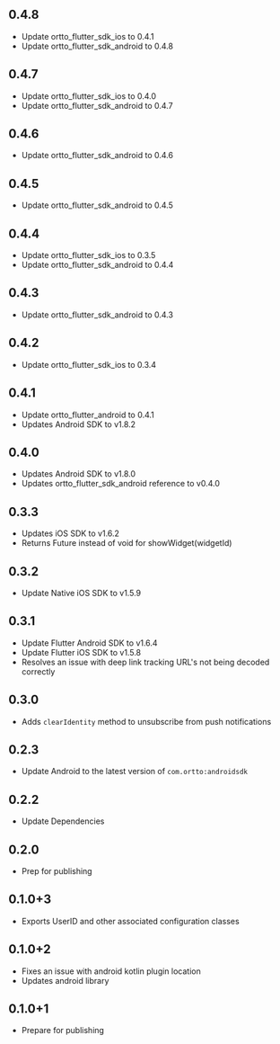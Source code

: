 ## 0.4.8
* Update ortto_flutter_sdk_ios to 0.4.1
* Update ortto_flutter_sdk_android to 0.4.8

## 0.4.7
* Update ortto_flutter_sdk_ios to 0.4.0
* Update ortto_flutter_sdk_android to 0.4.7

## 0.4.6
* Update ortto_flutter_sdk_android to 0.4.6

## 0.4.5
* Update ortto_flutter_sdk_android to 0.4.5

## 0.4.4
* Update ortto_flutter_sdk_ios to 0.3.5
* Update ortto_flutter_sdk_android to 0.4.4

## 0.4.3
* Update ortto_flutter_sdk_android to 0.4.3

## 0.4.2
* Update ortto_flutter_sdk_ios to 0.3.4

## 0.4.1
* Update ortto_flutter_android to 0.4.1
* Updates Android SDK to v1.8.2

## 0.4.0
* Updates Android SDK to v1.8.0
* Updates ortto_flutter_sdk_android reference to v0.4.0

## 0.3.3
* Updates iOS SDK to v1.6.2
* Returns Future<WidgetResult> instead of void for showWidget(widgetId)

## 0.3.2
- Update Native iOS SDK to v1.5.9

## 0.3.1
- Update Flutter Android SDK to v1.6.4
- Update Flutter iOS SDK to v1.5.8
- Resolves an issue with deep link tracking URL's not being decoded correctly

## 0.3.0
* Adds `clearIdentity` method to unsubscribe from push notifications

## 0.2.3
- Update Android to the latest version of `com.ortto:androidsdk`

## 0.2.2

- Update Dependencies

## 0.2.0

- Prep for publishing

## 0.1.0+3

* Exports UserID and other associated configuration classes

## 0.1.0+2

* Fixes an issue with android kotlin plugin location
* Updates android library

## 0.1.0+1

* Prepare for publishing
